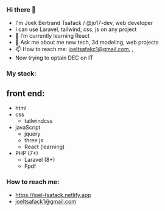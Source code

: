 ### Hi there 👋

- I'm Joek Bertrand Tsafack / @jo17-dev, web developer 
- I can use Laravel, tailwind, css, js on any project
- 🔭 I’m currently learning React
- 💬 Ask me about me new tech, 3d modeling, web projects
- 📫 How to reach me: joeltsafakc1@gmail.com, , 
- Now trying to optain DEC on IT

### My stack:
## front end:
  - html
  - css
    - tailwindcss 
  - javaScript
    - jquery
    - three.js
    - React (learning)
  - PHP (7+)
     - Laravel (8+)
     - Fpdf

### How to reach me: 
 - https://joel-tsafack.netlify.app
 - joeltsafack1@gmail.com
